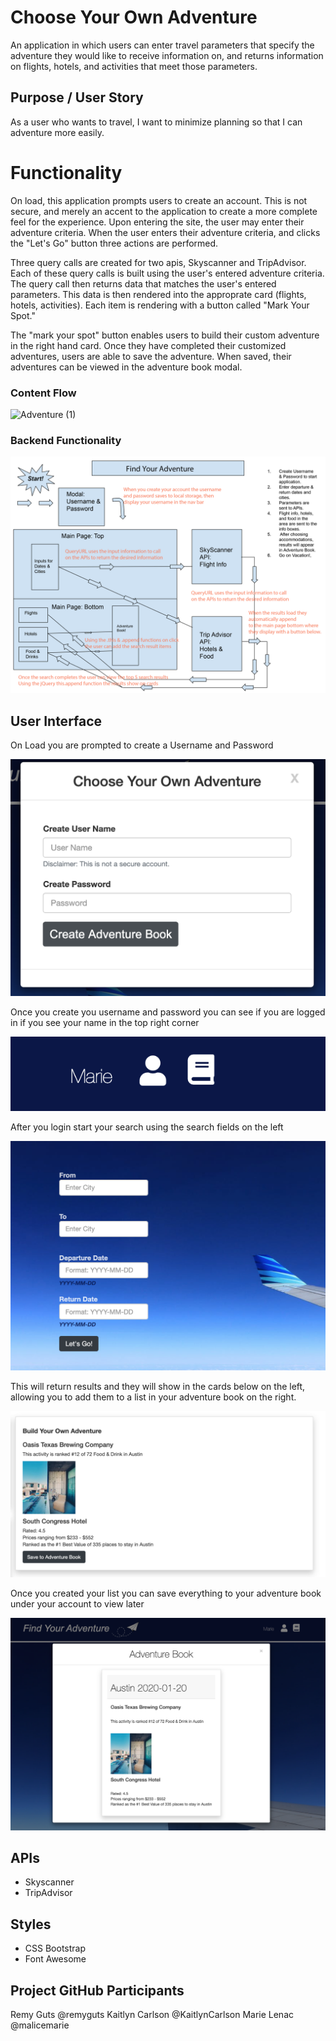 # Choose Your Own Adventure

An application in which users can enter travel parameters that specify the adventure they would like to receive information on, and returns information on flights, hotels, and activities that meet those parameters.

## Purpose / User Story

As a user who wants to travel, I want to minimize planning so that I can adventure more easily.

# Functionality

On load, this application prompts users to create an account. This is not secure, and merely an accent to the application to create a more complete feel for the experience. Upon entering the site, the user may enter their adventure criteria. When the user enters their adventure criteria, and clicks the "Let's Go" button three actions are performed.

Three query calls are created for two apis, Skyscanner and TripAdvisor. Each of these query calls is built using the user's entered adventure criteria. The query call then returns data that matches the user's entered parameters. This data is then rendered into the approprate card (flights, hotels, activities). Each item is rendering with a button called "Mark Your Spot."

The "mark your spot" button enables users to build their custom adventure in the right hand card. Once they have completed their customized adventures, users are able to save the adventure. When saved, their adventures can be viewed in the adventure book modal.

### Content Flow

![Adventure (1)](https://user-images.githubusercontent.com/56744605/72667729-e5880200-39d3-11ea-8d2e-cd7bac57257b.png)

### Backend Functionality

![alt text](newassets/AdventureFunctionality.png "Functionality back end")

## User Interface

On Load you are prompted to create a Username and Password

![alt text](newassets/LaunchModalUsername.png "Create a Username and password")

Once you create you username and password you can see if you are logged in if you see your name in the top right corner

![alt text](newassets/UsernameDisplay.png "You are logged in")

After you login start your search using the search fields on the left

![alt text](newassets/SearchField.png "Start Search")

This will return results and they will show in the cards below on the left, allowing you to add them to a list in your adventure book on the right.

![alt text](newassets/AppendToAdventureBook.png "Search Results")

Once you created your list you can save everything to your adventure book under your account to view later

![alt text](newassets/AdventureBookComplete.png "Save to your Adventure Book")

## APIs

- Skyscanner
- TripAdvisor

## Styles

- CSS Bootstrap
- Font Awesome

## Project GitHub Participants

Remy Guts @remyguts
Kaitlyn Carlson @KaitlynCarlson
Marie Lenac @malicemarie
